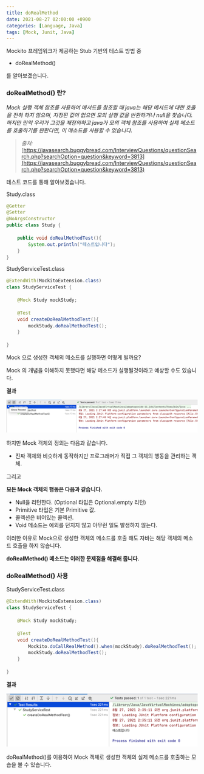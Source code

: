 ```yaml
---
title: doRealMethod
date: 2021-08-27 02:00:00 +0900
categories: [Language, Java]
tags: [Mock, Junit, Java]
---
```


Mockito 프레임워크가 제공하는 Stub 기반의 테스트 방법 중

- doRealMethod()

를 알아보겠습니다.

### doRealMethod() 란?

_Mock 실행 객체 참조를 사용하여 메서드를 참조할 때 java는 해당 메서드에 대한 호출을 전혀 하지 않으며, 지정된 값이 없으면 모의 실행 값을 반환하거나 null을 찾습니다. 하지만 만약 우리가 그것을 재정의하고 java가 모의 객체 참조를 사용하여 실제 메소드를 호출하기를 원한다면, 이 메소드를 사용할 수 있습니다._

> _출처:_ [https://javasearch.buggybread.com/InterviewQuestions/questionSearch.php?searchOption=question&keyword=3813](https://javasearch.buggybread.com/InterviewQuestions/questionSearch.php?searchOption=question&keyword=3813)

테스트 코드를 통해 알아보겠습니다.

Study.class

```java
@Getter
@Setter
@NoArgsConstructor
public class Study {

    public void doRealMethodTest(){
        System.out.println("테스트입니다");
    }
}
```

StudyServiceTest.class

```java
@ExtendWith(MockitoExtension.class)
class StudyServiceTest {

    @Mock Study mockStudy;

    @Test
    void createDoRealMethodTest(){
        mockStudy.doRealMethodTest();
    }

}
```

Mock 으로 생성한 객체의 메소드를 실행하면 어떻게 될까요?

Mock 의 개념을 이해하지 못했다면 해당 메소드가 실행될것이라고 예상할 수도 있습니다.

**결과**

![junit](/assets/img/postresource/2021-08-27-doRealMethod1.png)

하지만 Mock 객체의 정의는 다음과 같습니다.

- 진짜 객체와 비슷하게 동작하지만 프로그래머가 직접 그 객체의 행동을 관리하는 객체.

그리고

**모든 Mock 객체의 행동은 다음과 같습니다.**

- Null을 리턴한다. (Optional 타입은 Optional.empty 리턴)
- Primitive 타입은 기본 Primitive 값.
- 콜렉션은 비어있는 콜렉션.
- Void 메소드는 예외를 던지지 않고 아무런 일도 발생하지 않는다.

이러한 이유로 Mock으로 생성한 객체의 메소드를 호출 해도 자바는 해당 객체의 메소드 호출을 하지 않습니다.

**doRealMethod() 메소드는 이러한 문제점을 해결해 줍니다.**

### **doRealMethod() 사용**

StudyServiceTest.class

```java
@ExtendWith(MockitoExtension.class)
class StudyServiceTest {

    @Mock Study mockStudy;

    @Test
    void createDoRealMethodTest(){
        Mockito.doCallRealMethod().when(mockStudy).doRealMethodTest();
        mockStudy.doRealMethodTest();
    }

}
```

**결과**

![junit2](/assets/img/postresource/2021-08-27-doRealMethod2.png)

doRealMethod()를 이용하여 Mock 객체로 생성한 객체의 실제 메소드를 호출하는 모습을 볼 수 있습니다.
